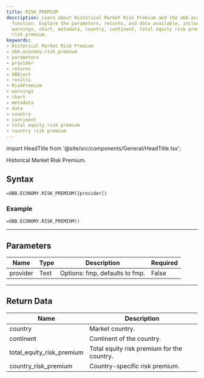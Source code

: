 ```yaml
---
title: RISK_PREMIUM
description: Learn about Historical Market Risk Premium and the obb.economy.risk_premium
  function. Explore the parameters, returns, and data available, including results,
  warnings, chart, metadata, country, continent, total equity risk premium, and country
  risk premium.
keywords: 
- Historical Market Risk Premium
- obb.economy.risk_premium
- parameters
- provider
- returns
- OBBject
- results
- RiskPremium
- warnings
- chart
- metadata
- data
- country
- continent
- total equity risk premium
- country risk premium
---
```


<!-- markdownlint-disable MD033 -->
import HeadTitle from '@site/src/components/General/HeadTitle.tsx';

<HeadTitle title="ECONOMY.RISK_PREMIUM | OpenBB Add-in for Excel Docs" />

Historical Market Risk Premium.

## Syntax

```excel wordwrap
=OBB.ECONOMY.RISK_PREMIUM([provider])
```

### Example

```excel wordwrap
=OBB.ECONOMY.RISK_PREMIUM()
```

---

## Parameters

| Name | Type | Description | Required |
| ---- | ---- | ----------- | -------- |
| provider | Text | Options: fmp, defaults to fmp. | False |

---

## Return Data

| Name | Description |
| ---- | ----------- |
| country | Market country.  |
| continent | Continent of the country.  |
| total_equity_risk_premium | Total equity risk premium for the country.  |
| country_risk_premium | Country-specific risk premium.  |

